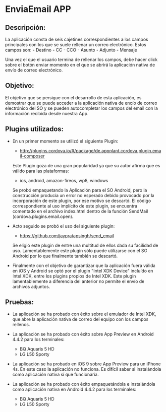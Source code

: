 EnviaEmail APP
==============

Descripción:
------------
La aplicación consta de seis cajetines correspondientes a los campos principales con los que se suele rellenar  un correo electrónico. Estos campos son:
	- Destino
	- CC
	- CCO
	- Asunto
	- Adjunto
	- Mensaje

Una vez el que el usuario termina de rellenar los campos, debe hacer click sobre el botón enviar momento en el que se abrirá la aplicación nativa de envío de correo electrónico.

Objetivo:
---------
El objetivo que se persigue con el desarrollo de esta aplicación, es demostrar que se puede acceder a la aplicación nativa de encío de correo electrónico del SO y se pueden autocompletar los campos del email con la información recibida desde nuestra App.

Plugins utilizados:
-------------------
* En un primer momento se utilizó el siguiente Plugin:
	- http://plugins.cordova.io/#/package/de.appplant.cordova.plugin.email-composer

  Este Plugin goza de una gran popularidad ya que su autor afirma que es válido para las plataformas:
 	- ios,  android,  amazon-fireos,  wp8,  windows

  Se probó empaquetando la Aplicación para el SO Android, pero la construcción producía un error no esperado debido provocado por la incorporación de este plugin, por ese motivo se descartó. El código correspondiente al uso implícito de este plugin, se encuentra comentado en el archivo index.html dentro de la función SendMail (cordova.plugins.email.open).

* Acto seguido se probó el uso del siguiente plugin:
 	- https://github.com/jaypratapsingh/send_email

   Se eligió este plugin de entre  una multitud de ellos dada su facilidad de uso. Lamentablemente este plugin sólo puede utilizarse con el SO Android por lo que finalmente también se descartó.
   
* Finalmente con el objetivo de garantizar que la aplicación fuera válida en iOS y Android se optó por el plugin "Intel XDK Device" incluído en Intel XDK, entre los plugins propios de Intel XDK. Este plugin lamentablemente a diferencia del anterior no permite el envío de archivos adjuntos.

Pruebas:
--------
* La aplicación se ha probado con éxito sobre el emulador de Intel XDK, que abre  la aplicación nativa de correo del equipo con los campos rellenos.

* La aplicación se ha probado con éxito sobre App Preview en Android 4.4.2 para los terminales: 
	- BQ Aquaris 5 HD
	- LG L50 Sporty

* La aplicación se ha probado en iOS 9 sobre App Preview para un  iPhone 4s. En este caso la aplicación no funciona. Es difícil saber si instalándola como aplicación nativa sí que funcionaría.

* La aplicación se ha probado con éxito empaquetándola e instalándola como aplicación nativa en Android 4.4.2 para los terminales: 
	- BQ Aquaris 5 HD
	- LG L50 Sporty




